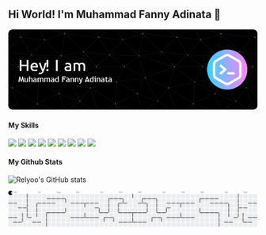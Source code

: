 ## Hi World! I'm Muhammad Fanny Adinata 👋

![Header](img/relyo.png)


#### My Skills
<img src="https://img.shields.io/badge/HTML5-E34F26?style=for-the-badge&logo=html5&logoColor=white" />
<img src="https://img.shields.io/badge/CSS3-1572B6?style=for-the-badge&logo=css3&logoColor=white" />
<img src="https://img.shields.io/badge/JavaScript-323330?style=for-the-badge&logo=javascript&logoColor=F7DF1E" />
<img src="https://img.shields.io/badge/PHP-777BB4?style=for-the-badge&logo=php&logoColor=white" />
<img src="https://img.shields.io/badge/MySQL-005C84?style=for-the-badge&logo=mysql&logoColor=white" />
<img src="https://img.shields.io/badge/Bootstrap-563D7C?style=for-the-badge&logo=bootstrap&logoColor=white" />
<img src="https://img.shields.io/badge/Bootstrap-563D7C?style=for-the-badge&logo=bootstrap&logoColor=white" />
<img src="https://img.shields.io/badge/Laravel-FF2D20?style=for-the-badge&logo=laravel&logoColor=white" />
<img src="https://img.shields.io/badge/Laragon-0E83CD?style=for-the-badge&logo=Laragon&logoColor=white" />

#### My Github Stats
![Relyoo's GitHub stats](https://github-readme-stats.vercel.app/api?username=Relyoo&show_icons=true&theme=synthwave)


<picture>
  <source media="(prefers-color-scheme: dark)" srcset="https://raw.githubusercontent.com/Relyoo/Relyoo/output/pacman-contribution-graph-dark.svg">
  <source media="(prefers-color-scheme: light)" srcset="https://raw.githubusercontent.com/Relyoo/Relyoo/output/pacman-contribution-graph.svg">
  <img alt="pacman contribution graph" src="https://raw.githubusercontent.com/Relyoo/Relyoo/output/pacman-contribution-graph.svg">
</picture>

###
<!-- ![My Skills](https://skillicons.dev/icons?i=html,js,css,php,mysql,bootstrap,laravel,laragon) -->
<!--
**Relyoo/Relyoo** is a ✨ _special_ ✨ repository because its `README.md` (this file) appears on your GitHub profile.

Here are some ideas to get you started:

- 🔭 I’m currently working on ...
- 🌱 I’m currently learning ...
- 👯 I’m looking to collaborate on ...
- 🤔 I’m looking for help with ...
- 💬 Ask me about ...
- 📫 How to reach me: ...
- 😄 Pronouns: ...
- ⚡ Fun fact: ...
-->
